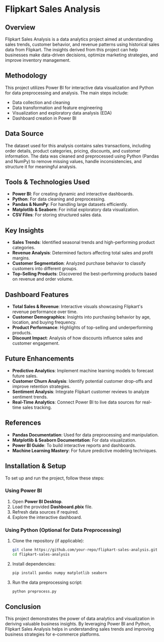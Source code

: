 # Flipkart Sales Analysis

## Overview
Flipkart Sales Analysis is a data analytics project aimed at understanding sales trends, customer behavior, and revenue patterns using historical sales data from Flipkart. The insights derived from this project can help businesses make data-driven decisions, optimize marketing strategies, and improve inventory management.

## Methodology
This project utilizes Power BI for interactive data visualization and Python for data preprocessing and analysis. The main steps include:
- Data collection and cleaning
- Data transformation and feature engineering
- Visualization and exploratory data analysis (EDA)
- Dashboard creation in Power BI

## Data Source
The dataset used for this analysis contains sales transactions, including order details, product categories, pricing, discounts, and customer information. The data was cleaned and preprocessed using Python (Pandas and NumPy) to remove missing values, handle inconsistencies, and structure it for meaningful analysis.

## Tools & Technologies Used
- **Power BI**: For creating dynamic and interactive dashboards.
- **Python**: For data cleaning and preprocessing.
- **Pandas & NumPy**: For handling large datasets efficiently.
- **Matplotlib & Seaborn**: For initial exploratory data visualization.
- **CSV Files**: For storing structured sales data.

## Key Insights
- **Sales Trends**: Identified seasonal trends and high-performing product categories.
- **Revenue Analysis**: Determined factors affecting total sales and profit margins.
- **Customer Segmentation**: Analyzed purchase behavior to classify customers into different groups.
- **Top-Selling Products**: Discovered the best-performing products based on revenue and order volume.

## Dashboard Features
- **Total Sales & Revenue**: Interactive visuals showcasing Flipkart's revenue performance over time.
- **Customer Demographics**: Insights into purchasing behavior by age, location, and buying frequency.
- **Product Performance**: Highlights of top-selling and underperforming products.
- **Discount Impact**: Analysis of how discounts influence sales and customer engagement.

## Future Enhancements
- **Predictive Analytics**: Implement machine learning models to forecast future sales.
- **Customer Churn Analysis**: Identify potential customer drop-offs and improve retention strategies.
- **Sentiment Analysis**: Integrate Flipkart customer reviews to analyze sentiment trends.
- **Real-Time Analytics**: Connect Power BI to live data sources for real-time sales tracking.

## References
- **Pandas Documentation**: Used for data preprocessing and manipulation.
- **Matplotlib & Seaborn Documentation**: For data visualization.
- **Power BI Guide**: To build interactive reports and dashboards.
- **Machine Learning Mastery**: For future predictive modeling techniques.

## Installation & Setup
To set up and run the project, follow these steps:

### Using Power BI
1. Open **Power BI Desktop**.
2. Load the provided **Dashboard.pbix** file.
3. Refresh data sources if required.
4. Explore the interactive dashboard.

### Using Python (Optional for Data Preprocessing)
1. Clone the repository (if applicable):
   ```bash
   git clone https://github.com/your-repo/flipkart-sales-analysis.git
   cd flipkart-sales-analysis
   ```
2. Install dependencies:
   ```bash
   pip install pandas numpy matplotlib seaborn
   ```
3. Run the data preprocessing script:
   ```bash
   python preprocess.py
   ```

## Conclusion
This project demonstrates the power of data analytics and visualization in deriving valuable business insights. By leveraging Power BI and Python, Flipkart Sales Analysis helps in understanding sales trends and improving business strategies for e-commerce platforms.

